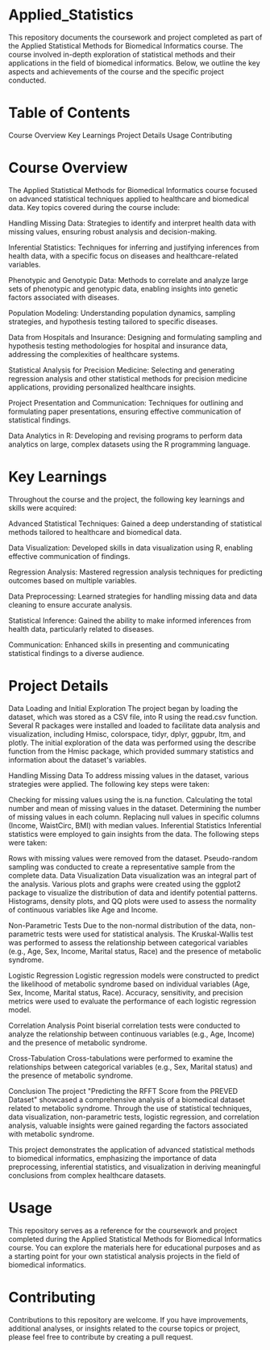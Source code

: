 # Applied_Statistics
This repository documents the coursework and project completed as part of the Applied Statistical Methods for Biomedical Informatics course. The course involved in-depth exploration of statistical methods and their applications in the field of biomedical informatics.
Below, we outline the key aspects and achievements of the course and the specific project conducted.

# Table of Contents
Course Overview
Key Learnings
Project Details
Usage
Contributing

# Course Overview
The Applied Statistical Methods for Biomedical Informatics course focused on advanced statistical techniques applied to healthcare and biomedical data. Key topics covered during the course include:

Handling Missing Data: Strategies to identify and interpret health data with missing values, ensuring robust analysis and decision-making.

Inferential Statistics: Techniques for inferring and justifying inferences from health data, with a specific focus on diseases and healthcare-related variables.

Phenotypic and Genotypic Data: Methods to correlate and analyze large sets of phenotypic and genotypic data, enabling insights into genetic factors associated with diseases.

Population Modeling: Understanding population dynamics, sampling strategies, and hypothesis testing tailored to specific diseases.

Data from Hospitals and Insurance: Designing and formulating sampling and hypothesis testing methodologies for hospital and insurance data, addressing the complexities of healthcare systems.

Statistical Analysis for Precision Medicine: Selecting and generating regression analysis and other statistical methods for precision medicine applications, providing personalized healthcare insights.

Project Presentation and Communication: Techniques for outlining and formulating paper presentations, ensuring effective communication of statistical findings.

Data Analytics in R: Developing and revising programs to perform data analytics on large, complex datasets using the R programming language.

# Key Learnings
Throughout the course and the project, the following key learnings and skills were acquired:

Advanced Statistical Techniques: Gained a deep understanding of statistical methods tailored to healthcare and biomedical data.

Data Visualization: Developed skills in data visualization using R, enabling effective communication of findings.

Regression Analysis: Mastered regression analysis techniques for predicting outcomes based on multiple variables.

Data Preprocessing: Learned strategies for handling missing data and data cleaning to ensure accurate analysis.

Statistical Inference: Gained the ability to make informed inferences from health data, particularly related to diseases.

Communication: Enhanced skills in presenting and communicating statistical findings to a diverse audience.

# Project Details
Data Loading and Initial Exploration
The project began by loading the dataset, which was stored as a CSV file, into R using the read.csv function. Several R packages were installed and loaded to facilitate data analysis and visualization, including Hmisc, colorspace, tidyr, dplyr, ggpubr, ltm, and plotly.
The initial exploration of the data was performed using the describe function from the Hmisc package, which provided summary statistics and information about the dataset's variables.

Handling Missing Data
To address missing values in the dataset, various strategies were applied. The following key steps were taken:

Checking for missing values using the is.na function.
Calculating the total number and mean of missing values in the dataset.
Determining the number of missing values in each column.
Replacing null values in specific columns (Income, WaistCirc, BMI) with median values.
Inferential Statistics
Inferential statistics were employed to gain insights from the data. The following steps were taken:

Rows with missing values were removed from the dataset.
Pseudo-random sampling was conducted to create a representative sample from the complete data.
Data Visualization
Data visualization was an integral part of the analysis. Various plots and graphs were created using the ggplot2 package to visualize the distribution of data and identify potential patterns. Histograms, density plots, and QQ plots were used to assess the normality of continuous variables like Age and Income.

Non-Parametric Tests
Due to the non-normal distribution of the data, non-parametric tests were used for statistical analysis. The Kruskal-Wallis test was performed to assess the relationship between categorical variables (e.g., Age, Sex, Income, Marital status, Race) and the presence of metabolic syndrome.

Logistic Regression
Logistic regression models were constructed to predict the likelihood of metabolic syndrome based on individual variables (Age, Sex, Income, Marital status, Race). Accuracy, sensitivity, and precision metrics were used to evaluate the performance of each logistic regression model.

Correlation Analysis
Point biserial correlation tests were conducted to analyze the relationship between continuous variables (e.g., Age, Income) and the presence of metabolic syndrome.

Cross-Tabulation
Cross-tabulations were performed to examine the relationships between categorical variables (e.g., Sex, Marital status) and the presence of metabolic syndrome.

Conclusion
The project "Predicting the RFFT Score from the PREVED Dataset" showcased a comprehensive analysis of a biomedical dataset related to metabolic syndrome. Through the use of statistical techniques, data visualization, non-parametric tests, logistic regression, and correlation analysis, valuable insights were gained regarding the factors associated with metabolic syndrome.

This project demonstrates the application of advanced statistical methods to biomedical informatics, emphasizing the importance of data preprocessing, inferential statistics, and visualization in deriving meaningful conclusions from complex healthcare datasets.

# Usage
This repository serves as a reference for the coursework and project completed during the Applied Statistical Methods for Biomedical Informatics course. You can explore the materials here for educational purposes and as a starting point for your own statistical analysis projects in the field of biomedical informatics.

# Contributing
Contributions to this repository are welcome. If you have improvements, additional analyses, or insights related to the course topics or project, please feel free to contribute by creating a pull request.
